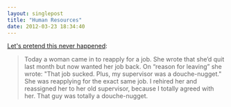 ```yaml
---
layout: singlepost
title: "Human Resources"
date: 2012-03-23 18:34:40
---
```

[Let's pretend this never happened](http://thebloggess.com/2012/03/excerpt-of-lets-pretend-this-never-happened-a-mostly-true-memoir):
>Today a woman came in to reapply for a job. She wrote that she’d quit last month but now wanted her job back. On “reason for leaving” she wrote: "That job sucked. Plus, my supervisor was a douche-nugget." She was reapplying for the exact same job. I rehired her and reassigned her to her old supervisor, because I totally agreed with her. That guy was totally a douche-nugget.